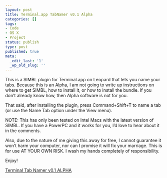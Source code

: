 ```yaml
---
layout: post
title: Terminal.app TabNamer v0.1 Alpha
categories: []
tags:
- Code
- OS X
- Project
status: publish
type: post
published: true
meta:
  _edit_last: '1'
  _wp_old_slug: ''
---
```

This is a SIMBL plugin for Terminal.app on Leopard that lets you name your tabs. Because this is an Alpha, I am not going to write up instructions on where to get SIMBL, how to install it, or how to install the bundle. If you don&rsquo;t already know how, then Alpha software is not for you.

That said, after installing the plugin, press Command+Shift+T to name a tab (or use the Name Tab option under the View menu).

NOTE: This has only been tested on Intel Macs with the latest version of SIMBL. If you have a PowerPC and it works for you, I&rsquo;d love to hear about it in the comments.

Also, due to the nature of me giving this away for free, I cannot guarantee it won&rsquo;t harm your computer, nor can I promise it will fix your marriage. This is for use AT YOUR OWN RISK. I wash my hands completely of responsibility.

Enjoy!

<a href="http://github.com/downloads/ericanderson/Terminal.app-TabNamer/tabnamerbundlev01.zip">Terminal Tab Namer v0.1 ALPHA</a>

